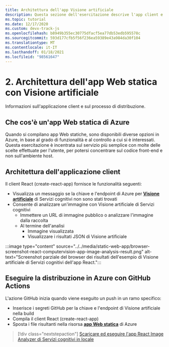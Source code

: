 ```yaml
---
title: Architettura dell'app Visione artificiale
description: Questa sezione dell'esercitazione descrive l'app client e il processo di distribuzione.
ms.topic: tutorial
ms.date: 12/17/2020
ms.custom: devx-track-js
ms.openlocfilehash: b8949b355ec30775dfacf5ea77db53edb595578c
ms.sourcegitcommit: 593d177cfb5f56f236ea59389e43a984da30f104
ms.translationtype: MT
ms.contentlocale: it-IT
ms.lasthandoff: 01/18/2021
ms.locfileid: "98561647"
---
```

# <a name="2-application-architecture-for-static-web-app-with-computer-vision"></a>2. Architettura dell'app Web statica con Visione artificiale

Informazioni sull'applicazione client e sul processo di distribuzione.

## <a name="what-is-an-azure-static-web-app"></a>Che cos'è un'app Web statica di Azure

Quando si compilano app Web statiche, sono disponibili diverse opzioni in Azure, in base al grado di funzionalità e al controllo a cui si è interessati. Questa esercitazione è incentrata sul servizio più semplice con molte delle scelte effettuate per l'utente, per potersi concentrare sul codice front-end e non sull'ambiente host.

## <a name="client-application-architecture"></a>Architettura dell'applicazione client

Il client React (create-react-app) fornisce le funzionalità seguenti: 
* Visualizza un messaggio se la chiave e l'endpoint di Azure per [**Visione artificiale**](/azure/cognitive-services/computer-vision/) di Servizi cognitivi non sono stati trovati
* Consente di analizzare un'immagine con Visione artificiale di Servizi cognitivi
    * Immettere un URL di immagine pubblico o analizzare l'immagine dalla raccolta
    * Al termine dell'analisi
        * Immagine visualizzata
        * Visualizzare i risultati JSON di Visione artificiale 

:::image type="content" source="../../media/static-web-app/browser-screenshot-react-computervision-app-image-analysis-result.png" alt-text="Screenshot parziale del browser dei risultati dell'esempio di Visione artificiale di Servizi cognitivi dell'app React.":::

## <a name="deploy-to-azure-with-github-action"></a>Eseguire la distribuzione in Azure con GitHub Actions

L'azione GitHub inizia quando viene eseguito un push in un ramo specifico:
* Inserisce i segreti GitHub per la chiave e l'endpoint di Visione artificiale nella build
* Compila il client React (create-react-app)
* Sposta i file risultanti nella risorsa [**app Web statica**](/azure/static-web-apps) di Azure

> [!div class="nextstepaction"]
> [Scaricare ed eseguire l'app React Image Analyzer di Servizi cognitivi in locale](run-the-react-cognitive-services-image-analyzer-app-locally.md)